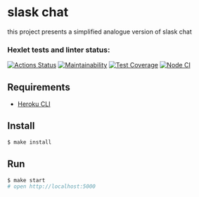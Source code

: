 # slask chat

this project presents a simplified analogue version of slask chat

### Hexlet tests and linter status:
[![Actions Status](https://github.com/Alatr/frontend-project-lvl4/workflows/hexlet-check/badge.svg)](https://github.com/Alatr/frontend-project-lvl4/actions)
[![Maintainability](https://api.codeclimate.com/v1/badges/d945e41dc1b4aff99bd9/maintainability)](https://codeclimate.com/github/Alatr/frontend-project-lvl4/maintainability)
[![Test Coverage](https://api.codeclimate.com/v1/badges/d945e41dc1b4aff99bd9/test_coverage)](https://codeclimate.com/github/Alatr/frontend-project-lvl4/test_coverage)
[![Node CI](https://github.com/Alatr/frontend-project-lvl4/actions/workflows/nodejs.yml/badge.svg)](https://github.com/Alatr/frontend-project-lvl4/actions/workflows/nodejs.yml)


## Requirements

* [Heroku CLI](https://devcenter.heroku.com/articles/heroku-cli)

## Install

```sh
$ make install
```

## Run

```sh
$ make start
# open http://localhost:5000
```
